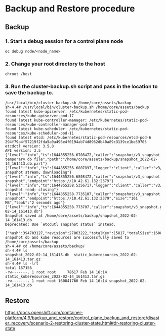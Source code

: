 # Backup and Restore procedure

## Backup

### 1. Start a debug session for a control plane node
````
oc debug node/<node_name>
````

### 2. Change your root directory to the host
````
chroot /host
````

### 3. Run the cluster-backup.sh script and pass in the location to save the backup to.
````
/usr/local/bin/cluster-backup.sh /home/core/assets/backup
sh-4.4# /usr/local/bin/cluster-backup.sh /home/core/assets/backup
found latest kube-apiserver: /etc/kubernetes/static-pod-resources/kube-apiserver-pod-17
found latest kube-controller-manager: /etc/kubernetes/static-pod-resources/kube-controller-manager-pod-13
found latest kube-scheduler: /etc/kubernetes/static-pod-resources/kube-scheduler-pod-11
found latest etcd: /etc/kubernetes/static-pod-resources/etcd-pod-6
294f79a4f57219f2fda5a0a496e4f0194ab74d8962db40a89c3139ce1be59705
etcdctl version: 3.5.0
API version: 3.5
{"level":"info","ts":1644855256.6708472,"caller":"snapshot/v3_snapshot.go:68","msg":"created temporary db file","path":"/home/core/assets/backup/snapshot_2022-02-14_161413.db.part"}
{"level":"info","ts":1644855256.6807897,"logger":"client","caller":"v3/maintenance.go:211","msg":"opened snapshot stream; downloading"}
{"level":"info","ts":1644855256.6808472,"caller":"snapshot/v3_snapshot.go:76","msg":"fetching snapshot","endpoint":"https://10.42.61.132:2379"}
{"level":"info","ts":1644855258.5356717,"logger":"client","caller":"v3/maintenance.go:219","msg":"completed snapshot read; closing"}
{"level":"info","ts":1644855258.7735107,"caller":"snapshot/v3_snapshot.go:91","msg":"fetched snapshot","endpoint":"https://10.42.61.132:2379","size":"161 MB","took":"2 seconds ago"}
{"level":"info","ts":1644855258.773707,"caller":"snapshot/v3_snapshot.go:100","msg":"saved","path":"/home/core/assets/backup/snapshot_2022-02-14_161413.db"}
Snapshot saved at /home/core/assets/backup/snapshot_2022-02-14_161413.db
Deprecated: Use `etcdutl snapshot status` instead.

{"hash":394703127,"revision":27863222,"totalKey":15817,"totalSize":160841728}
snapshot db and kube resources are successfully saved to /home/core/assets/backup
sh-4.4# cd /home/core/assets/backup/
sh-4.4# ls
snapshot_2022-02-14_161413.db  static_kuberesources_2022-02-14_161413.tar.gz
sh-4.4# ls -lrt
total 157156
-rw-------. 1 root root     78617 Feb 14 16:14 static_kuberesources_2022-02-14_161413.tar.gz
-rw-------. 1 root root 160841760 Feb 14 16:14 snapshot_2022-02-14_161413.db
````

## Restore

https://docs.openshift.com/container-platform/4.9/backup_and_restore/control_plane_backup_and_restore/disaster_recovery/scenario-2-restoring-cluster-state.html#dr-restoring-cluster-state
